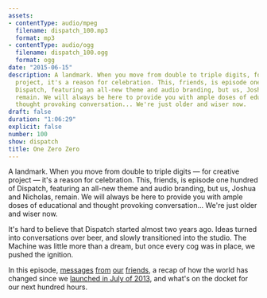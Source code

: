 ```yaml
---
assets:
- contentType: audio/mpeg
  filename: dispatch_100.mp3
  format: mp3
- contentType: audio/ogg
  filename: dispatch_100.ogg
  format: ogg
date: "2015-06-15"
description: A landmark. When you move from double to triple digits, for any creative
  project, it's a reason for celebration. This, friends, is episode one hundred of
  Dispatch, featuring an all-new theme and audio branding, but us, Joshua and Nicholas,
  remain. We will always be here to provide you with ample doses of educational and
  thought provoking conversation... We're just older and wiser now.
draft: false
duration: "1:06:29"
explicit: false
number: 100
show: dispatch
title: One Zero Zero
---
```

A landmark. When you move from double to triple digits &mdash; for creative project &mdash; it's a reason for celebration. This, friends, is episode one hundred of Dispatch, featuring an all-new theme and audio branding, but us, Joshua and Nicholas, remain. We will always be here to provide you with ample doses of educational and thought provoking conversation... We're just older and wiser now.

It's hard to believe that Dispatch started almost two years ago. Ideas turned into conversations over beer, and slowly transitioned into the studio. The Machine was little more than a dream, but once every cog was in place, we pushed the ignition.

In this episode, [messages](http://nicholaswyoung.com/chillcast) [from](http://craftbelly.com) [our](http://cinchel.com) [friends](http://colinmorris.net), a recap of how the world has changed since we [launched in July of 2013](http://nicholaswyoung.com/programs/dispatch/1), and what's on the docket for our next hundred hours.
